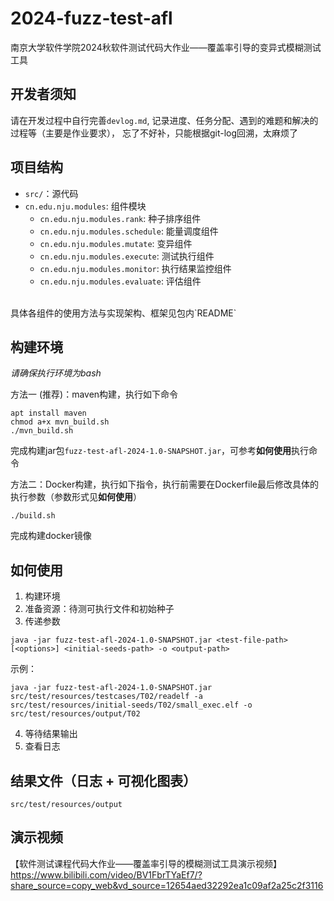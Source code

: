 # 2024-fuzz-test-afl
南京大学软件学院2024秋软件测试代码大作业——覆盖率引导的变异式模糊测试工具

## 开发者须知
请在开发过程中自行完善`devlog.md`, 记录进度、任务分配、遇到的难题和解决的过程等（主要是作业要求），
忘了不好补，只能根据git-log回溯，太麻烦了

## 项目结构
- `src/`：源代码
- `cn.edu.nju.modules`: 组件模块
  - `cn.edu.nju.modules.rank`: 种子排序组件
  - `cn.edu.nju.modules.schedule`: 能量调度组件
  - `cn.edu.nju.modules.mutate`: 变异组件
  - `cn.edu.nju.modules.execute`: 测试执行组件
  - `cn.edu.nju.modules.monitor`: 执行结果监控组件
  - `cn.edu.nju.modules.evaluate`: 评估组件
<br>
具体各组件的使用方法与实现架构、框架见包内`README`

## 构建环境
*请确保执行环境为bash*

方法一 (推荐)：maven构建，执行如下命令
```shell
apt install maven
chmod a+x mvn_build.sh
./mvn_build.sh
```
完成构建jar包`fuzz-test-afl-2024-1.0-SNAPSHOT.jar`，可参考**如何使用**执行命令

方法二：Docker构建，执行如下指令，执行前需要在Dockerfile最后修改具体的执行参数（参数形式见**如何使用**）
```shell
./build.sh
```  
完成构建docker镜像

## 如何使用
1. 构建环境
2. 准备资源：待测可执行文件和初始种子
3. 传递参数
```shell
java -jar fuzz-test-afl-2024-1.0-SNAPSHOT.jar <test-file-path> [<options>] <initial-seeds-path> -o <output-path>
```
示例：
```shell
java -jar fuzz-test-afl-2024-1.0-SNAPSHOT.jar src/test/resources/testcases/T02/readelf -a src/test/resources/initial-seeds/T02/small_exec.elf -o src/test/resources/output/T02
```
4. 等待结果输出
5. 查看日志

## 结果文件（日志 + 可视化图表）
`src/test/resources/output`

## 演示视频
【软件测试课程代码大作业——覆盖率引导的模糊测试工具演示视频】 
<br>
https://www.bilibili.com/video/BV1FbrTYaEf7/?share_source=copy_web&vd_source=12654aed32292ea1c09af2a25c2f3116
